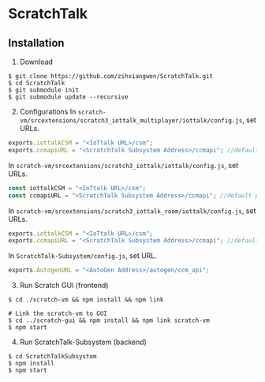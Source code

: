 # ScratchTalk

## Installation
1. Download
``` command
$ git clone https://github.com/zihxiangwen/ScratchTalk.git
$ cd ScratchTalk
$ git submodule init
$ git submodule update --recursive
```

2. Configurations
In `scratch-vm/srcextensions/scratch3_iottalk_multiplayer/iottalk/config.js`, set URLs.
```js
exports.iottalkCSM = "<IoTtalk URL>/csm";
exports.ccmapiURL = "<ScratchTalk Subsystem Address>/ccmapi"; //default port 8999
```

In `scratch-vm/srcextensions/scratch3_iottalk/iottalk/config.js`, set URLs.
```js
const iottalkCSM = "<IoTtalk URL>/csm";
const ccmapiURL = "<ScratchTalk Subsystem Address>/ccmapi"; //default port 8999
```

In `scratch-vm/srcextensions/scratch3_iottalk_room/iottalk/config.js`, set URLs.
```js
exports.iottalkCSM = "<IoTtalk URL>/csm";
exports.ccmapiURL = "<ScratchTalk Subsystem Address>/ccmapi"; //default port 8999
```

In `ScratchTalk-Subsystem/config.js`, set URL.
```js
exports.AutogenURL = "<AutoGen Address>/autogen/ccm_api";
```

3. Run Scratch GUI (frontend)
``` command
$ cd ./scratch-vm && npm install && npm link

# Link the scratch-vm to GUI
$ cd ../scratch-gui && npm install && npm link scratch-vm
$ npm start
```

4. Run ScratchTalk-Subsystem (backend)
``` command
$ cd ScratchTalkSubsystem
$ npm install
$ npm start
```
